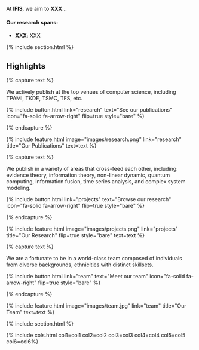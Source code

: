 ---
---

  <p>
    At <strong>IFIS</strong>, we aim to <strong>XXX</strong>...
  </p>

  <h4>Our research spans:</h4>
  <ul>
    <li><strong>XXX</strong>: XXX</li>
  </ul>

{% include section.html %}

## Highlights

{% capture text %}

We actively publish at the top venues of computer science, including TPAMI, TKDE, TSMC, TFS, etc.

{%
  include button.html
  link="research"
  text="See our publications"
  icon="fa-solid fa-arrow-right"
  flip=true
  style="bare"
%}

{% endcapture %}

{%
  include feature.html
  image="images/research.png"
  link="research"
  title="Our Publications"
  text=text
%}

{% capture text %}

We publish in a variety of areas that cross-feed each other, including:
evidence theory, information theory, non-linear dynamic, quantum computing, information fusion, time series analysis, and complex system modeling.

{%
  include button.html
  link="projects"
  text="Browse our research"
  icon="fa-solid fa-arrow-right"
  flip=true
  style="bare"
%}

{% endcapture %}

{%
  include feature.html
  image="images/projects.png"
  link="projects"
  title="Our Research"
  flip=true
  style="bare"
  text=text
%}

{% capture text %}

We are a fortunate to be in a world-class team composed of individuals from diverse backgrounds, ethnicities with distinct skillsets.

{%
  include button.html
  link="team"
  text="Meet our team"
  icon="fa-solid fa-arrow-right"
  flip=true
  style="bare"
%}

{% endcapture %}

{%
  include feature.html
  image="images/team.jpg"
  link="team"
  title="Our Team"
  text=text
%}

{% include section.html %}

{% include cols.html col1=col1 col2=col2 col3=col3 col4=col4 col5=col5 col6=col6%}

